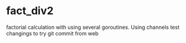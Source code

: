 # fact_div2
factorial calculation with using several goroutines. Using channels
test changings to try git commit from web
